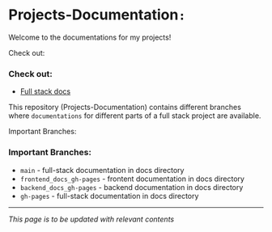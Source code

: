 # Projects-Documentation`:`

Welcome to the documentations for my projects!

Check out:

### Check out:

- [Full stack docs](https://farhan7reza7.github.io/Projects-Documentation/)

This repository (Projects-Documentation) contains different branches where `documentations` for different parts of a full stack project are available.

Important Branches:

### Important Branches:

- `main` - full-stack documentation in docs directory
- `frontend_docs_gh-pages` - frontent documentation in docs directory
- `backend_docs_gh-pages` - backend documentation in docs directory
- `gh-pages` - full-stack documentation in docs directory

---

_This page is to be updated with relevant contents_
